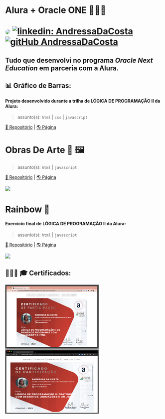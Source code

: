 # Alura + Oracle ONE 👩🏻‍💻<br><br> [<img src="https://avatars.githubusercontent.com/u/95485809?v=4" width="35" style="border-radius:50%">]("linkedin.com/in/andressa-costa-286173225/") [![linkedin: AndressaDaCosta](https://img.shields.io/badge/-AndressaDaCosta-blue?style=flat-square&logo=Linkedin&logoColor=white&link=https://www.linkedin.com/in/AndressaDaCosta/)](linkedin.com/in/andressa-costa-286173225/)   [![gitHub AndressaDaCosta](https://img.shields.io/github/followers/AndressaDaCosta?label=follow&style=social)](https://github.com/AndressaDaCosta)

## Tudo que desenvolvi no programa *Oracle Next Education* em parceria com a Alura.




## 📊 Gráfico de Barras:

#### Projeto desenvolvido durante a trilha de LÓGICA DE PROGRAMAÇÃO II da Alura:

>assunto(s): ```html``` | ```css``` | ```javascript```

[📁 Repositório](https://github.com/AndressaDaCosta/graficoDeBarras) |  [🌎 Página](https://andressadacosta.github.io/graficoDeBarras/)


# Obras De Arte 🎨 🖼

>assunto(s): ```html``` | ```javascript```
>>
[📁 Repositório](https://github.com/AndressaDaCosta/obrasDeArte) | [🌎 Página](https://andressadacosta.github.io/obrasDeArte/)

<img src="https://github.com/AndressaDaCosta/obrasDeArte/blob/main/Captura%20de%20Tela%202022-04-10%20a%CC%80s%2015.57.24.png?raw=true" width="350">

# Rainbow 🌈

#### Exercício final de LÓGICA DE PROGRAMAÇÃO II da Alura:

>assunto(s): ```html``` | ```javascript```

[📁 Repositório](https://github.com/AndressaDaCosta/rainbow)  | [🌎 Página](https://andressadacosta.github.io/rainbow/)

<img src="https://github.com/AndressaDaCosta/rainbow/blob/main/Captura%20de%20Tela%202022-04-10%20a%CC%80s%2015.54.53.png?raw=true" width="350">

## 👩🏻‍🎓 🎓 Certificados:

<img src="https://raw.githubusercontent.com/AndressaDaCosta/Alura_OracleONE/main/Images/Certificado%20Lo%CC%81gica%20de%20Programac%CC%A7a%CC%83o%20I.png" alt="Certificado_1" width="300"><img src="https://github.com/AndressaDaCosta/Alura_OracleONE/blob/main/Images/Certificado%20Lo%CC%81gica%20de%20Programac%CC%A7a%CC%83o%20II.png?raw=true" height="206" width="300">
